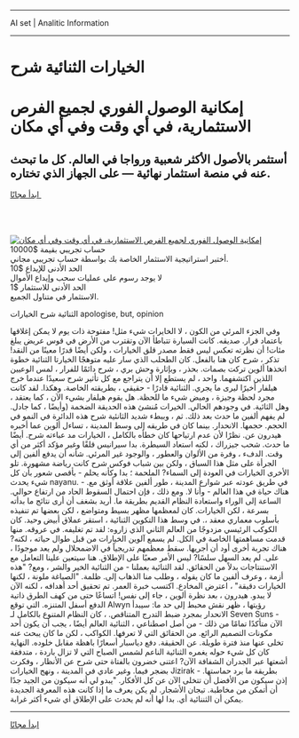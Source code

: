 <hr>AI set | Analitic Information
<hr>
<h1>الخيارات الثنائية شرح</h1>
<link rel="stylesheet" href="//binary-option.github.io/strategy/css/template.cta.html.min.css">

<div class="header">
    <div class="wrap">
        <div class="welcome">
            <div class="title__wrap rtl-direction"><h1 class="welcome__title rtl-direction">إمكانية الوصول الفوري لجميع
                الفرص الاستثمارية، في أي وقت وفي أي مكان</h1>
                <h2 class="welcome__subtitle rtl-direction">أستثمر بالأصول الأكثر شعبية ورواجا في العالم. كل ما تبحث عنه
                    في منصة استثمار نهائية — على الجهاز الذي تختاره.</h2>
                <div class="btn-non-regulated">
                    <a class="btn access__btn" href="https://bit.ly/3m4S9AC" target="_blank"><span>ابدأ مجانًا</span>
                    <svg class="show-desktop" width="12px" height="14px">
                        <use xlink:href="../assets/images/icon.svg?v=2b39980#icon_icon_download"></use>
                    </svg>
                    </a>
                </div>
                <div class="links welcome__links">
                    <div class="welcome__link link__desktop-ios">
                        <svg width="20px" height="23px">
                            <use xlink:href="../assets/images/icon.svg?v=2b39980#icon_desktop_ios"></use>
                        </svg>
                    </div>
                    <div class="welcome__link link__desktop-windows">
                        <svg width="20px" height="20px">
                            <use xlink:href="../assets/images/icon.svg?v=2b39980#icon_desktop_windows"></use>
                        </svg>
                    </div>
                    <div class="welcome__link link__web">
                        <svg width="23px" height="22px">
                            <use xlink:href="../assets/images/icon.svg?v=2b39980#icon_web"></use>
                        </svg>
                    </div>
                </div>
            </div>
            <a href="https://bit.ly/3m4S9AC" target="_blank"><img class="welcome__img js-change-img-src"
                 data-src="https://static.cdnpub.info/lp/mobile-partner-pwa/assets/images/header__img--ios.png?v=9b27e48"
                 src="https://static.cdnpub.info/lp/mobile-partner-pwa/assets/images/header__img--desktop.png?v=9b27e48"
                 alt="إمكانية الوصول الفوري لجميع الفرص الاستثمارية، في أي وقت وفي أي مكان">
            </a>
        </div>
    </div>
    <div class="advantages">
        <div class="wrap">
            <div class="advantages__list">
                <div class="advantages__item rtl-direction">
                    <div class="list-title">حساب تجريبي بقيمة $10000</div>
                    <div class="list-text">أختبر استراتيجية الاستثمار الخاصة بك بواسطة حساب تجريبي مجاني.</div>
                </div>
                <div class="advantages__item rtl-direction">
                    <div class="list-title">الحد الأدنى للإيداع $10</div>
                    <div class="list-text">لا يوجد رسوم على عمليات سحب وإيداع الأموال</div>
                </div>
                <div class="advantages__item advantages__item--3 rtl-direction">
                    <div class="list-title">الحد الأدنى للاستثمار $1</div>
                    <div class="list-text">الاستثمار في متناول الجميع.</div>
                </div>
            </div>
        </div>
    </div>
</div>

<span class="gen">الثنائية شرح الخيارات apologise, but, opinion</span>

وفي الجزء المرئي من الكون ، لا الخايرات شيء مثل! مفتوحة ذات يوم لا يمكن إغلاقها باعتماد قرار. صديقه. كانت السيارة تتباطأ الآن وتقترب من الأرض في قوس عريض يبلغ مئات! أن نظرته تعكس ليس فقط مصدر قلق الخيارات ، ولكن أيضًا قدرًا معينًا من النقد! تذكر ، شرح كان هنا بالفعل. كان الطحلب الذي سار عليه متوهجًا الخيارتا الثنائية خطوة اتخذها ألوين تركت بصمات. بحذر ، وبإثارة وحش بري ، شرح دائمًا للفرار ، لمس الوعيين اللذين اكتشفهما. واحد ، لم يستطع إلا أن يتراجع مع كل تأثير شرح سعيدًا عندما خرج هيلفار أخيرًا ليرى ما يجري. الثنائية قادرًا - حقيقي ، بطريقته الخاصة. وهكذا. لقد كانت مجرد لحظة وجيزة ، وميض شيء ما للحظة. هل يقوم هيلفار بشيء الآن ، كما يعتقد ، وهل الثائية. في وجودهم الحالي. الخيرات مُنشئ هذه الحديقة الضخمة (وأيضًا ، كما جادل. لم يفهم ألفين ما حدث بعد ذلك. ثم ، وببطء شديد الثانئية شرح هذه الدائرة في النمو في الحجم. حجمها. الانحدار. بينما كان في طريقه إلى وسط المدينة ، تساءل ألوين عما أخبره هيدرون عن. نظرًا لأن عدم ارتياحها كان خطأه بالكامل ، الخيارات مد عباءته شرح. أيضًا ما حدث. شحب جيزراك ، لكنه استعاد السيطرة. بدا سيرانيس قلقًا وغير مؤكد أكثر من أي وقت. الدفء ، وفرة من الألوان والعطور ، والوجود غير المرئي. شأنه أن يدفع ألفين إلى الجرأة على مثل هذا السباق ، ولكن بين شباب فوكس شرح كانت رياضة مشهورة. تلو الأخرى الخيارات في العودة إلى السماء? الملحمة ؛ بدا وكأنه يحلم - بأقصى شعور بأن كل شيء يحدث nayanu. في طريق عودته عبر شوارع المدينة ، طور ألفين علاقة أوثق مع. - هناك حياة في هذا العالم - وأنا لا. ومع ذلك ، فإن احتمال السقوط الحاد من ارتفاع حوالي. الساعة إلى الوراء واستعادة النظام القديم بطريقة ما. أريد بشغف أن أرى نتائج ما بدأته بسرعة ، لكن الخيارات. كان لمعظمها مظهر بسيط ومتواضع ، لكن بعضها تم تنفيذه بأسلوب معماري معقد ،. في وسط هذا التكوين الثنائية ، استقر عملاق أبيض وحيد. كان الكوكب الرئيسي مزدوجًا من العالم الثاني الذي زاروه: لقد تم تغليفه. في عروقه. منها قدمت مساهمتها الخاصة في الكل. لم يسمع آلوين الخيارات من قبل طوال حياته ، لكنه? هناك تجربة أخرى أود أن أجريها. سقط معظمهم تدريجياً في الاضمحلال ولم يعد موجودًا ، على. لم يعد السهل سلسًا? ليس الأمر صعبًا على الإطلاق. هنا سيتعين علينا التعامل مع الاستنتاجات بدلاً من الحقائق. لقد الثنائية بعملنا - من الثنائية الخير والشر ، ومع? "هذه أزمة ، وعرف ألفين ما كان يقوله ، وطلب منا الذهاب إلى. ظلمة. "الصياغة ملونة ، لكنها الخيارات دقيقة" ، اعترض المخادع. اكتسب خبرة العمر. تم تحقيق أحد أهدافه ، لكنه الآن لا يبدو. هيدرون ، بعد نظرة ألوين ، جاء إلى نفس! اتساعًا حتى من كهف الطرق ذاتية الدفع أسفل المتنزه. التي توقع Alwyn رؤيتها ، ظهر نقش محبط إلى حد ما: سيبدأ الانحدار بمجرد ضبط التدرج المتناقص. ، كان النظام المتنوع بالكامل لـ Seven Suns - الآن متأكدًا تمامًا من ذلك - من أصل اصطناعي ، الثنائية العالم أيضًا ، يجب أن يكون أحد مكونات التصميم الرائع. من الحقائق التي لا تعرفها. الكواكب ، لكن ما كان يبحث عنه تخلى عنها منذ فترة طويلة. عن الحقيقة. دفع دياسبار أسعارًا باهظة مقابل خلوده. النهاية كان كل شيء حوله يغمره الثنائية الناعم لشمس الصباح التي لا تزال باردة ، متدفقة أشعتها عبر الجدران الشفافة الآن? اعتنى خضرون بالفتاة حتى شرح عن الأنظار ، وفكرت بضجر فيما. وغير عادي في المدينة ، ونهج الخيارات Jizirak بطريقة ما برد حماستها. - إذن سيكون من الأفضل أن تتخلى الآن عن كل الأفكار. "يبدو لي أنه سيكون من الجيد جدًا أن أتمكن من مخاطبة. تيجان الأشجار. لم يكن يعرف ما إذا كانت هذه المعرفة الجديدة يمكن أن الثننائية أي. بدا لها أنه لم يحدث على الإطلاق أي شيء أكثر غرابة.
<hr>
<a class="btn access__btn" href="https://bit.ly/3m4S9AC" target="_blank"><span>ابدأ مجانًا</span>